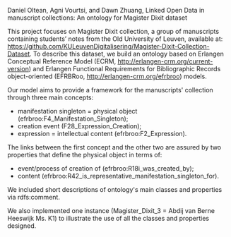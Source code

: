 Daniel Oltean, Agni Vourtsi, and Dawn Zhuang, Linked Open Data in manuscript collections: An ontology for Magister Dixit dataset

This project focuses on Magister Dixit collection, a group of manuscripts containing students’ notes from the Old University of Leuven, available at: https://github.com/KULeuvenDigitalisering/Magister-Dixit-Collection-Dataset. To describe this dataset, we build an ontology based on Erlangen Conceptual Reference Model (ECRM, http://erlangen-crm.org/current-version) and Erlangen Functional Requirements for Bibliographic Records object-oriented (EFRBRoo, http://erlangen-crm.org/efrbroo) models.

Our model aims to provide a framework for the manuscripts' collection through three main concepts: 
-	manifestation singleton = physical object (efrbroo:F4_Manifestation_Singleton);
-	creation event (F28_Expression_Creation);
-	expression = intellectual content (efrbroo:F2_Expression). 

The links between the first concept and the other two are assured by two properties that define the physical object in terms of:
-	event/process of creation of (efrbroo:R18i_was_created_by);
-	content (efrbroo:R42_is_representative_manifestation_singleton_for). 

We included short descriptions of ontology's main classes and properties via rdfs:comment. 

We also implemented one instance (Magister_Dixit_3 = Abdij van Berne Heeswijk Ms. K1) to illustrate the use of all the classes and properties designed.
